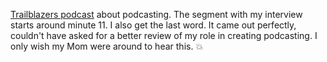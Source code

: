 <a href="https://www.stitcher.com/podcast/pacific-content/trailblazers-with-walter-isaacson">Trailblazers podcast</a> about podcasting. The segment with my interview starts around minute 11. I also get the last word. It came out perfectly, couldn't have asked for a better review of my role in creating podcasting. I only wish my Mom were around to hear this. :boom:
